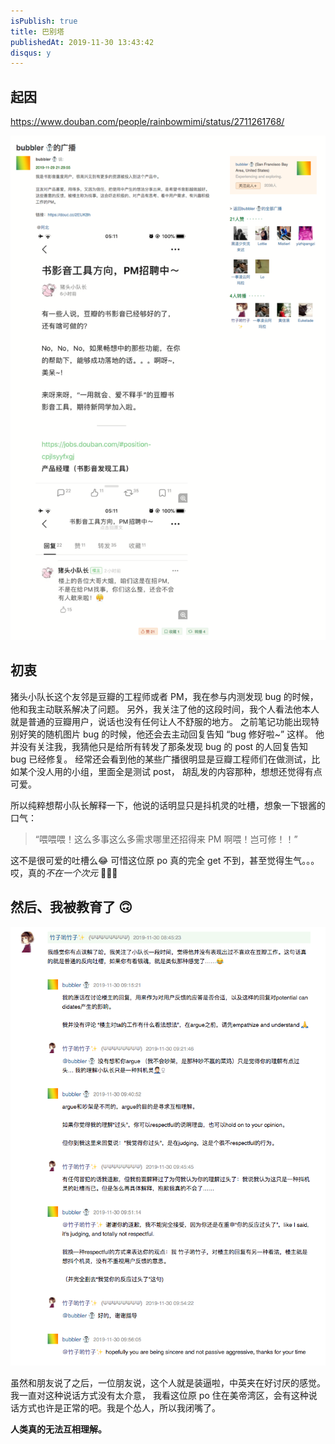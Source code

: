 ```yaml
---
isPublish: true
title: 巴别塔
publishedAt: 2019-11-30 13:43:42
disqus: y
---
```


## 起因

https://www.douban.com/people/rainbowmimi/status/2711261768/

![](../../assets/images/babel-tower-1.png)

## 初衷

猪头小队长这个友邻是豆瓣的工程师或者 PM，我在参与内测发现 bug 的时候，他和我主动联系解决了问题。
另外，我关注了他的这段时间，我个人看法他本人就是普通的豆瓣用户，说话也没有任何让人不舒服的地方。
之前笔记功能出现特别好笑的随机图片 bug 的时候，他还会去主动回复告知 “bug 修好啦~” 这样。
他并没有关注我，我猜他只是给所有转发了那条发现 bug 的 post 的人回复告知 bug 已经修复。
经常还会看到他的某些广播很明显是豆瓣工程师们在做测试，比如某个没人用的小组，里面全是测试 post，
胡乱发的内容那种，想想还觉得有点可爱。

所以纯粹想帮小队长解释一下，他说的话明显只是抖机灵的吐槽，想象一下银酱的口气：

> “喂喂喂！这么多事这么多需求哪里还招得来 PM 啊喂！岂可修！！”

这不是很可爱的吐槽么😂 可惜这位原 po 真的完全 get 不到，甚至觉得生气。。。哎，真的*不在一个次元* 🤦🏻‍♀️

## 然后、我被教育了 🙃

![](../../assets/images/babel-tower-2.png)

虽然和朋友说了之后，一位朋友说，这个人就是装逼啦，中英夹在好讨厌的感觉。我一直对这种说话方式没有太介意，
我看这位原 po 住在美帝湾区，会有这种说话方式也许是正常的吧。我是个怂人，所以我闭嘴了。

**人类真的无法互相理解。**
